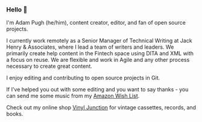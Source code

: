 ### Hello 👋
I'm Adam Pugh (he/him), content creator, editor, and fan of open source projects. 

I currently work remotely as a Senior Manager of  Technical Writing at Jack Henry & Associates, where I lead a team of writers and leaders. We primarily create help content in the Fintech space using DITA and XML with a focus on reuse. We are flexible and work in Agile and any other process necessary to create great content.

I enjoy editing and contributing to open source projects in Git.

If I've helped you out with some editing and you want to say thanks - you can send me some music from my [Amazon Wish List](https://www.amazon.com/hz/wishlist/ls/2JKR4PACHA65B?ref_=wl_share).

Check out my online shop <a href="https://vinyljunction.com" target="_blank">Vinyl Junction</a> for vintage cassettes, records, and books.

<!--
Here are some ideas to get you started:

- 🔭 I’m currently working on ...
- 🌱 I’m currently learning ...
- 👯 I’m looking to collaborate on ...
- 🤔 I’m looking for help with ...
- 💬 Ask me about ...
- 📫 How to reach me: ...
- 😄 Pronouns: ...
- ⚡ Fun fact: ...
-->
